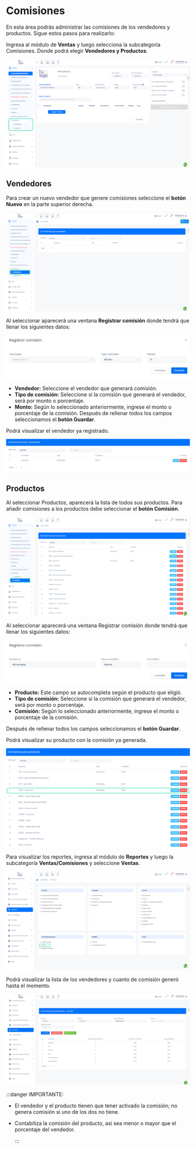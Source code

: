 # Comisiones

En esta área podrás administrar las comisiones de los vendedores y productos. Sigue estos pasos para realizarlo:

Ingresa al módulo de **Ventas** y luego selecciona la subcategoría Comisiones. Donde podrá elegir **Vendedores y Productos**.

![Alt text](img/Comisiones1.jpg)

## Vendedores

Para crear un nuevo vendedor que genere comisiones seleccione el **botón Nuevo** en la parte superior derecha.

![Alt text](img/Comisiones4.jpg)

Al seleccionar aparecerá una ventana **Registrar comisión** donde tendrá que llenar los siguientes datos:

![Alt text](img/Comisiones2.jpg)

- **Vendedor:** Seleccione el vendedor que generará comisión.
- **Tipo de comisión:** Seleccione si la comisión que generará el vendedor, será por monto o porcentaje.
- **Monto:** Según lo seleccionado anteriormente, ingrese el monto o porcentaje de la comisión.
Después de rellenar todos los campos seleccionamos el **botón Guardar**.

Podrá visualizar el vendedor ya registrado.

![Alt text](img/Comisiones3.jpg)

## Productos

Al seleccionar Productos, aparecerá la lista de todos sus productos. Para añadir comisiones a los productos debe seleccionar el **botón Comisión**.

![Alt text](img/Comisiones5.jpg)

Al seleccionar aparecerá una ventana Registrar comisión donde tendrá que llenar los siguientes datos:

![Alt text](img/Comisiones8.jpg)

- **Producto:** Este campo se autocompleta según el producto que eligió.
- **Tipo de comisión:** Seleccione si la comisión que generará el vendedor, será por monto o porcentaje.
- **Comisión:** Según lo seleccionado anteriormente, ingrese el monto o porcentaje de la comisión.

Después de rellenar todos los campos seleccionamos el **botón Guardar**.

Podrá visualizar su producto con la comisión ya generada.

![Alt text](img/Comisiones7.jpg)

Para visualizar los reportes, ingresa al módulo de **Reportes** y luego la subcategoría **Ventas/Comisiones** y seleccione **Ventas**.

![Alt text](img/Comisiones10.jpg)

Podrá visualizar la lista de los vendedores y cuanto de comisión generó hasta el momento.

![Alt text](img/Comisiones9.jpg)

:::danger IMPORTANTE:

- El vendedor y el producto tienen que tener activado la comisión; no genera comisión si uno de los dos no tiene.
- Contabiliza la comisión del producto, así sea menor o mayor que el porcentaje del vendedor.

  :::
